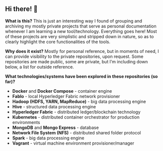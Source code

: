 ## Hi there! 👋

**What is this?** This is just an interesting way I found of grouping and archiving my mostly private projects that serve as personal documentation whenever I am learning a new tool/technology. Everything goes here! Most of these projects are very simplistic and stripped down in nature, so as to clearly highlight the core functionalities of the tools.

**Why does it exist?** Mostly for personal reference, but in moments of need, I can provide visibility to the private repositories, upon request. Some repositories are made public, some are private, but I'm including down below, a list for outside reference.

**What technologies/systems have been explored in these repositories (so far)?**
- **Docker** and **Docker Compose** - container engine
- **Fablo** - local Hyperledger Fabric network provisioner
- **Hadoop (HDFS, YARN, MapReduce)** - big data processing engine
- **Hive** - structured data processing engine
- **Hyperledger Fabric** - distributed ledger/blockchain technology
- **Kubernetes** - distributed container orchestrator for production environments
- **MongoDB** and **Mongo Express** - database
- **Network File System (NFS)** - distributed shared folder protocol
- **Spark** - big data processing engine
- **Vagrant** - virtual machine environment provisioner/manager
